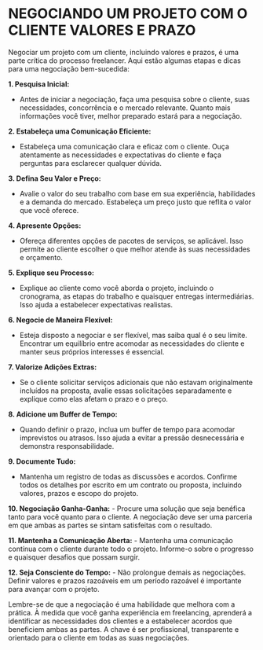 # NEGOCIANDO UM PROJETO COM O CLIENTE VALORES E PRAZO
Negociar um projeto com um cliente, incluindo valores e prazos, é uma parte crítica do processo freelancer. Aqui estão algumas etapas e dicas para uma negociação bem-sucedida:

**1. Pesquisa Inicial:**
   - Antes de iniciar a negociação, faça uma pesquisa sobre o cliente, suas necessidades, concorrência e o mercado relevante. Quanto mais informações você tiver, melhor preparado estará para a negociação.

**2. Estabeleça uma Comunicação Eficiente:**
   - Estabeleça uma comunicação clara e eficaz com o cliente. Ouça atentamente as necessidades e expectativas do cliente e faça perguntas para esclarecer qualquer dúvida.

**3. Defina Seu Valor e Preço:**
   - Avalie o valor do seu trabalho com base em sua experiência, habilidades e a demanda do mercado. Estabeleça um preço justo que reflita o valor que você oferece.

**4. Apresente Opções:**
   - Ofereça diferentes opções de pacotes de serviços, se aplicável. Isso permite ao cliente escolher o que melhor atende às suas necessidades e orçamento.

**5. Explique seu Processo:**
   - Explique ao cliente como você aborda o projeto, incluindo o cronograma, as etapas do trabalho e quaisquer entregas intermediárias. Isso ajuda a estabelecer expectativas realistas.

**6. Negocie de Maneira Flexível:**
   - Esteja disposto a negociar e ser flexível, mas saiba qual é o seu limite. Encontrar um equilíbrio entre acomodar as necessidades do cliente e manter seus próprios interesses é essencial.

**7. Valorize Adições Extras:**
   - Se o cliente solicitar serviços adicionais que não estavam originalmente incluídos na proposta, avalie essas solicitações separadamente e explique como elas afetam o prazo e o preço.

**8. Adicione um Buffer de Tempo:**
   - Quando definir o prazo, inclua um buffer de tempo para acomodar imprevistos ou atrasos. Isso ajuda a evitar a pressão desnecessária e demonstra responsabilidade.

**9. Documente Tudo:**
   - Mantenha um registro de todas as discussões e acordos. Confirme todos os detalhes por escrito em um contrato ou proposta, incluindo valores, prazos e escopo do projeto.

**10. Negociação Ganha-Ganha:**
    - Procure uma solução que seja benéfica tanto para você quanto para o cliente. A negociação deve ser uma parceria em que ambas as partes se sintam satisfeitas com o resultado.

**11. Mantenha a Comunicação Aberta:**
    - Mantenha uma comunicação contínua com o cliente durante todo o projeto. Informe-o sobre o progresso e quaisquer desafios que possam surgir.

**12. Seja Consciente do Tempo:**
    - Não prolongue demais as negociações. Definir valores e prazos razoáveis em um período razoável é importante para avançar com o projeto.

Lembre-se de que a negociação é uma habilidade que melhora com a prática. À medida que você ganha experiência em freelancing, aprenderá a identificar as necessidades dos clientes e a estabelecer acordos que beneficiem ambas as partes. A chave é ser profissional, transparente e orientado para o cliente em todas as suas negociações.
